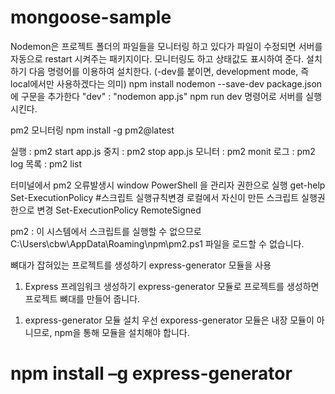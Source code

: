 # mongoose-sample
Nodemon은 프로젝트 폴더의 파일들을 모니터링 하고 있다가 파일이 수정되면 서버를 자동으로 restart 시켜주는 패키지이다.
모니터링도 하고 상태값도 표시하여 준다.
설치하기
다음 명령어를 이용하여 설치한다. (-dev를 붙이면, development mode, 즉 local에서만 사용하겠다는 의미)
npm install nodemon --save-dev
package.json에 구문을 추가한다 "dev" : "nodemon app.js"
npm run dev 명령어로 서버를 실행시킨다.

pm2 모니터링 
npm install -g pm2@latest

실행 : pm2 start app.js
중지 : pm2 stop app.js
모니터 : pm2 monit
로그 : pm2 log
목록 : pm2 list

터미널에서 pm2 오류발생시 window PowerShell 을 관리자 권한으로 실행
get-help Set-ExecutionPolicy
#스크립트 실행규칙변경 로컬에서 자신이 만든 스크립트 실행권한으로 변경
Set-ExecutionPolicy RemoteSigned

pm2 : 이 시스템에서 스크립트를 실행할 수 없으므로 C:\Users\cbw\AppData\Roaming\npm\pm2.ps1 파일을 로드할 수 없습니다.


뼈대가 잡혀있는 프로젝트를 생성하기
express-generator 모듈을 사용
1. Express 프레임워크 생성하기
express-generator 모듈로 프로젝트를 생성하면 프로젝트 뼈대를 만들어 줍니다.
1) express-generator 모듈 설치
우선 exporess-generator 모듈은 내장 모듈이 아니므로, npm을 통해 모듈을 설치해야 합니다.
# npm install –g express-generator